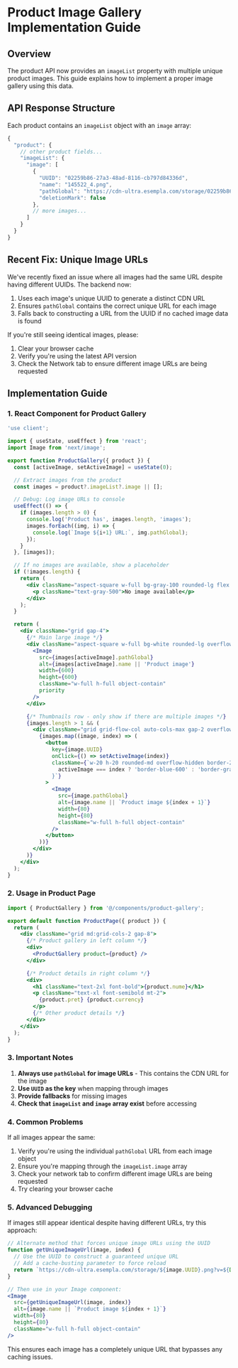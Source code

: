 # Product Image Gallery Implementation Guide

## Overview
The product API now provides an `imageList` property with multiple unique product images. This guide explains how to implement a proper image gallery using this data.

## API Response Structure
Each product contains an `imageList` object with an `image` array:

```javascript
{
  "product": {
    // other product fields...
    "imageList": {
      "image": [
        {
          "UUID": "02259b86-27a3-48ad-8116-cb797d84336d",
          "name": "145522_4.png",
          "pathGlobal": "https://cdn-ultra.esempla.com/storage/02259b86-27a3-48ad-8116-cb797d84336d.png",
          "deletionMark": false
        },
        // more images...
      ]
    }
  }
}
```

## Recent Fix: Unique Image URLs

We've recently fixed an issue where all images had the same URL despite having different UUIDs. The backend now:

1. Uses each image's unique UUID to generate a distinct CDN URL
2. Ensures `pathGlobal` contains the correct unique URL for each image
3. Falls back to constructing a URL from the UUID if no cached image data is found

If you're still seeing identical images, please:

1. Clear your browser cache
2. Verify you're using the latest API version
3. Check the Network tab to ensure different image URLs are being requested

## Implementation Guide

### 1. React Component for Product Gallery

```jsx
'use client';

import { useState, useEffect } from 'react';
import Image from 'next/image';

export function ProductGallery({ product }) {
  const [activeImage, setActiveImage] = useState(0);

  // Extract images from the product
  const images = product?.imageList?.image || [];

  // Debug: Log image URLs to console
  useEffect(() => {
    if (images.length > 0) {
      console.log('Product has', images.length, 'images');
      images.forEach((img, i) => {
        console.log(`Image ${i+1} URL:`, img.pathGlobal);
      });
    }
  }, [images]);

  // If no images are available, show a placeholder
  if (!images.length) {
    return (
      <div className="aspect-square w-full bg-gray-100 rounded-lg flex items-center justify-center">
        <p className="text-gray-500">No image available</p>
      </div>
    );
  }

  return (
    <div className="grid gap-4">
      {/* Main large image */}
      <div className="aspect-square w-full bg-white rounded-lg overflow-hidden border">
        <Image
          src={images[activeImage].pathGlobal}
          alt={images[activeImage].name || 'Product image'}
          width={600}
          height={600}
          className="w-full h-full object-contain"
          priority
        />
      </div>

      {/* Thumbnails row - only show if there are multiple images */}
      {images.length > 1 && (
        <div className="grid grid-flow-col auto-cols-max gap-2 overflow-x-auto pb-2">
          {images.map((image, index) => (
            <button
              key={image.UUID}
              onClick={() => setActiveImage(index)}
              className={`w-20 h-20 rounded-md overflow-hidden border-2 ${
                activeImage === index ? 'border-blue-600' : 'border-gray-200'
              }`}
            >
              <Image
                src={image.pathGlobal}
                alt={image.name || `Product image ${index + 1}`}
                width={80}
                height={80}
                className="w-full h-full object-contain"
              />
            </button>
          ))}
        </div>
      )}
    </div>
  );
}
```

### 2. Usage in Product Page

```jsx
import { ProductGallery } from '@/components/product-gallery';

export default function ProductPage({ product }) {
  return (
    <div className="grid md:grid-cols-2 gap-8">
      {/* Product gallery in left column */}
      <div>
        <ProductGallery product={product} />
      </div>

      {/* Product details in right column */}
      <div>
        <h1 className="text-2xl font-bold">{product.nume}</h1>
        <p className="text-xl font-semibold mt-2">
          {product.pret} {product.currency}
        </p>
        {/* Other product details */}
      </div>
    </div>
  );
}
```

### 3. Important Notes

1. **Always use `pathGlobal` for image URLs** - This contains the CDN URL for the image
2. **Use `UUID` as the key** when mapping through images
3. **Provide fallbacks** for missing images
4. **Check that `imageList` and `image` array exist** before accessing

### 4. Common Problems

If all images appear the same:

1. Verify you're using the individual `pathGlobal` URL from each image object
2. Ensure you're mapping through the `imageList.image` array
3. Check your network tab to confirm different image URLs are being requested
4. Try clearing your browser cache

### 5. Advanced Debugging

If images still appear identical despite having different URLs, try this approach:

```jsx
// Alternate method that forces unique image URLs using the UUID
function getUniqueImageUrl(image, index) {
  // Use the UUID to construct a guaranteed unique URL
  // Add a cache-busting parameter to force reload
  return `https://cdn-ultra.esempla.com/storage/${image.UUID}.png?v=${Date.now()}&i=${index}`;
}

// Then use in your Image component:
<Image
  src={getUniqueImageUrl(image, index)}
  alt={image.name || `Product image ${index + 1}`}
  width={80}
  height={80}
  className="w-full h-full object-contain"
/>
```

This ensures each image has a completely unique URL that bypasses any caching issues.
